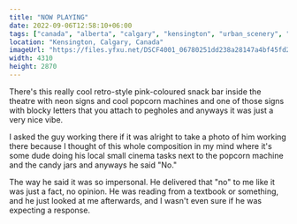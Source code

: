 ```yaml
---
title: "NOW PLAYING"
date: 2022-09-06T12:58:10+06:00
tags: ["canada", "alberta", "calgary", "kensington", "urban_scenery", "movie_theatre"]
location: "Kensington, Calgary, Canada"
imageUrl: "https://files.yfxu.net/DSCF4001_06780251dd238a28147a4bf45fd29ad6.jpg"
width: 4310
height: 2870
---
```


There's this really cool retro-style pink-coloured snack bar inside the theatre with neon signs and cool popcorn machines and one of those signs with blocky letters that you attach to pegholes and anyways it was just a very nice vibe.

I asked the guy working there if it was alright to take a photo of him working there because I thought of this whole composition in my mind where it's some dude doing his local small cinema tasks next to the popcorn machine and the candy jars and anyways he said "No."

The way he said it was so impersonal. He delivered that "no" to me like it was just a fact, no opinion. He was reading from a textbook or something, and he just looked at me afterwards, and I wasn't even sure if he was expecting a response.
